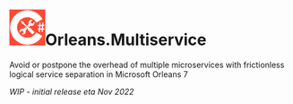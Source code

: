 # <img src="img/CSharp-Toolkit-Icon.png" alt="Backend Toolkit" width="64px" />Orleans.Multiservice
Avoid or postpone the overhead of multiple microservices with frictionless logical service separation in Microsoft Orleans 7

*WIP - initial release eta Nov 2022*
